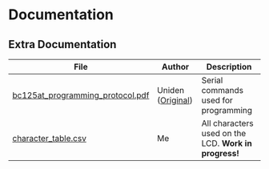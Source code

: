 # Documentation



## Extra Documentation

|File|Author|Description|
|-|-|-|
|<a href="bc125at_programming_protocol.pdf">bc125at_programming_protocol.pdf</a>|Uniden (<a href="https://www.buytwowayradios.com/downloads/dl/file/id/1029/product/2012/bc125at_programming_protocol.pdf">Original</a>)|Serial commands used for programming|
|<a href="character_table.csv">character_table.csv</a>|Me|All characters used on the LCD. **Work in progress!**|